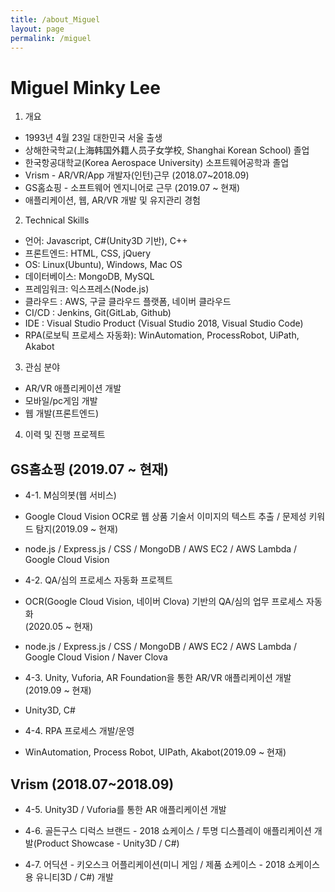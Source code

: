 ```yaml
---
title: /about_Miguel
layout: page
permalink: /miguel
---
```


# Miguel Minky Lee

1. 개요
- 1993년 4월 23일 대한민국 서울 출생
- 상해한국학교(上海韩国外籍人员子女学校, Shanghai Korean School) 졸업
- 한국항공대학교(Korea Aerospace University) 소프트웨어공학과 졸업
- Vrism - AR/VR/App 개발자(인턴)근무 (2018.07~2018.09)
- GS홈쇼핑 - 소프트웨어 엔지니어로 근무 (2019.07 ~ 현재)
- 애플리케이션, 웹, AR/VR 개발 및 유지관리 경험


2. Technical Skills
- 언어: Javascript, C#(Unity3D 기반), C++
- 프론트엔드: HTML, CSS, jQuery
- OS: Linux(Ubuntu), Windows, Mac OS
- 데이터베이스: MongoDB, MySQL
- 프레임워크: 익스프레스(Node.js)
- 클라우드 : AWS, 구글 클라우드 플랫폼, 네이버 클라우드
- CI/CD : Jenkins, Git(GitLab, Github)
- IDE : Visual Studio Product (Visual Studio 2018, Visual Studio Code)
- RPA(로보틱 프로세스 자동화): WinAutomation, ProcessRobot, UiPath, Akabot


3. 관심 분야
- AR/VR 애플리케이션 개발
- 모바일/pc게임 개발
- 웹 개발(프론트엔드)


4. 이력 및 진행 프로젝트

## GS홈쇼핑 (2019.07 ~ 현재)
- 4-1. M심의봇(웹 서비스)
- Google Cloud Vision OCR로 웹 상품 기술서 이미지의 텍스트 추출 / 문제성 키워드 탐지(2019.09 ~ 현재)
- node.js / Express.js / CSS / MongoDB / AWS EC2 / AWS Lambda / Google Cloud Vision

- 4-2. QA/심의 프로세스 자동화 프로젝트
- OCR(Google Cloud Vision, 네이버 Clova) 기반의 QA/심의 업무 프로세스 자동화  
(2020.05 ~ 현재)
- node.js / Express.js / CSS / MongoDB / AWS EC2 / AWS Lambda / Google Cloud Vision / Naver Clova

- 4-3. Unity, Vuforia, AR Foundation을 통한 AR/VR 애플리케이션 개발(2019.09 ~ 현재)
- Unity3D, C#

- 4-4. RPA 프로세스 개발/운영
- WinAutomation, Process Robot, UIPath, Akabot(2019.09 ~ 현재)

## Vrism (2018.07~2018.09)
- 4-5. Unity3D / Vuforia를 통한 AR 애플리케이션 개발

- 4-6. 골든구스 디럭스 브랜드 - 2018 쇼케이스 / 투명 디스플레이 애플리케이션 개발(Product Showcase - Unity3D / C#) 

- 4-7. 어딕션 - 키오스크 어플리케이션(미니 게임 / 제품 쇼케이스 - 2018 쇼케이스용 유니티3D / C#) 개발
